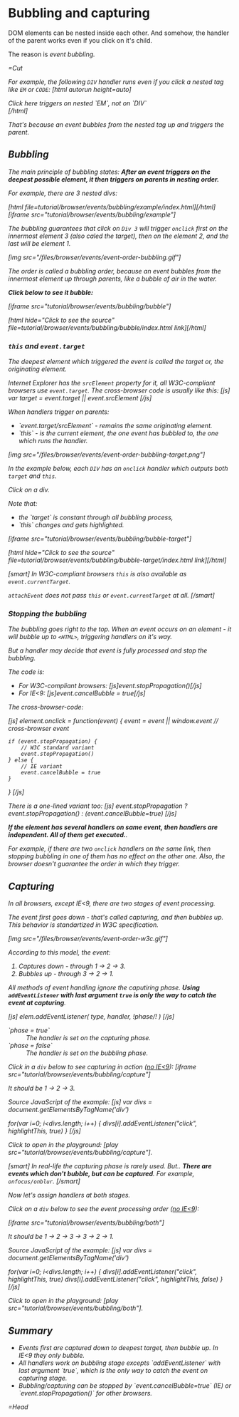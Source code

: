 
# Bubbling and capturing 

DOM elements can be nested inside each other. And somehow, the handler of the parent works even if you click on it's child.

The reason is <i>event bubbling</code>.

=Cut

For example, the following `DIV` handler runs even if you click a nested tag like  `EM` or `CODE`:
[html autorun height=auto]
<div onclick="alert('Div handler worked!')">
  <em>Click here triggers on nested `EM`, not on `DIV`</em>
</div>
[/html]

That's because an event <i>bubbles</i> from the nested tag up and triggers the parent.


## Bubbling   

The main principle of bubbling states:
<b>After an event triggers on the deepest possible element, it then triggers on parents in nesting order.</b>

For example, there are 3 nested divs:

[html file=tutorial/browser/events/bubbling/example/index.html][/html]
[iframe src="tutorial/browser/events/bubbling/example"]

The bubbling guarantees that click on `Div 3` will trigger `onclick` first on the innermost element 3 (also caled the <em>target</em>), then on the element 2, and the last will be element 1.

[img src="/files/browser/events/event-order-bubbling.gif"]

The order is called a <i>bubbling order</i>, because an event bubbles from the innermost element up through parents, like a bubble of air in the water.

<b>Click below to see it bubble:</b>

[iframe src="tutorial/browser/events/bubbling/bubble"]

[html hide="Click to see the source" file=tutorial/browser/events/bubbling/bubble/index.html link][/html]


### `this` and `event.target`   

The deepest element which triggered the event is called <i>the target</i> or, <i>the originating element</i>.

Internet Explorer has the `srcElement` property for it, all W3C-compliant browsers use `event.target`. The cross-browser code is usually like this:
[js]
var target = event.target || event.srcElement
[/js]

When handlers trigger on parents:
<ul><li>`event.target/srcElement` - remains the same originating element.</li>
<li>`this` - is the current element, the one event has bubbled to, the one which runs the handler.</li>
</ul>

[img src="/files/browser/events/event-order-bubbling-target.png"]

In the example below, each `DIV` has an `onclick` handler which outputs both `target` and `this`.

Click on a div. 

Note that:
<ul>
<li>the `target` is constant through all bubbling process,</li>
<li>`this` changes and gets highlighted.</li> 
</ul>
[iframe src="tutorial/browser/events/bubbling/bubble-target"]

[html hide="Click to see the source" file=tutorial/browser/events/bubbling/bubble-target/index.html link][/html]

[smart]
In W3C-compliant browsers `this` is also available as `event.currentTarget`.

`attachEvent` does not pass `this` or `event.currentTarget` at all.
[/smart]



### Stopping the bubbling   

The bubbling goes right to the top. When an event occurs on an element - it will bubble up to <code>&lt;HTML&gt;</code>, triggering handlers on it's way.

But a handler may decide that event is fully processed and stop the bubbling.

The code is:
<ul>
<li>For W3C-compliant browsers:
[js]event.stopPropagation()[/js]</li>
<li>For IE&lt;9:
[js]event.cancelBubble = true[/js]</li>
</ul>

The cross-browser-code:

[js]
element.onclick = function(event) {
    event = event || window.event // cross-browser event
    
    if (event.stopPropagation) {
        // W3C standard variant
        event.stopPropagation()
    } else {
        // IE variant
        event.cancelBubble = true
    }
}
[/js]

There is a one-lined variant too:
[js]
event.stopPropagation ? event.stopPropagation() : (event.cancelBubble=true)
[/js]

<b>If the element has several handlers on same event, then handlers are independent. All of them get executed.</b>. 

For example, if there are two `onclick` handlers on the same link, then stopping bubbling in one of them has no effect on the other one. Also, the browser doesn't guarantee the order in which they trigger. 


## Capturing   

In all browsers, except IE&lt;9, there are two stages of event processing.

The event first goes down - that's called <i>capturing</i>, and then <i>bubbles</i> up. This behavior is standartized in W3C specification.

[img src="/files/browser/events/event-order-w3c.gif"]

According to this model, the event:
<ol>
<li>Captures down - through 1 -&gt; 2 -&gt; 3.</li>
<li>Bubbles up - through 3 -&gt; 2 -&gt; 1.</li>
</ol>

All methods of event handling ignore the caputiring phase. <b>Using `addEventListener` with last argument `true` is only the way to catch the event at capturing</b>.

[js]
elem.addEventListener( type, handler, *!*phase*/!* )
[/js]

<dl>
<dt>`phase = true`</dt>
<dd>The handler is set on the capturing phase.</dd>
<dt>`phase = false`</dt>
<dd>The handler is set on the bubbling phase.</dd>
</dl>

Click in a `div` below to see capturing in action (<u>no IE&lt;9</u>):
[iframe src="tutorial/browser/events/bubbling/capture"]

It should be 1 -&gt; 2 -&gt; 3.

Source JavaScript of the example:
[js]
var divs = document.getElementsByTagName('div')

for(var i=0; i<divs.length; i++) {
  divs[i].addEventListener("click", highlightThis, true)
}
[/js]

Click to open in the playground: [play src="tutorial/browser/events/bubbling/capture"].

[smart]
In real-life the capturing phase is rarely used. But..
<b>There are events which don't bubble, but can be captured</b>. For example, `onfocus/onblur`.
[/smart]

Now let's assign handlers at both stages.

Click on a `div` below to see the event processing order (<u>no IE&lt;9</u>):

[iframe src="tutorial/browser/events/bubbling/both"]

It should be 1 -&gt; 2 -&gt; 3 -&gt; 3 -&gt; 2 -&gt; 1.

Source JavaScript of the example:
[js]
var divs = document.getElementsByTagName('div')

for(var i=0; i<divs.length; i++) {
  divs[i].addEventListener("click", highlightThis, true)
  divs[i].addEventListener("click", highlightThis, false)
}
[/js]

Click to open in the playground: [play src="tutorial/browser/events/bubbling/both"].




## Summary   
<ul>
<li>Events first are <i>captured</i> down to deepest target, then <em>bubble</em> up. In IE&lt;9 they only bubble.</li>
<li>All handlers work on <i>bubbling</i> stage excepts `addEventListener` with last argument `true`, which is the only way to catch the event on capturing stage.</li>
<li>Bubbling/capturing can be stopped by `event.cancelBubble=true` (IE) or `event.stopPropagation()` for other browsers.</li>
</ul>

=Head

<script type="text/javascript">
function highlightMe(elem) {
    elem.style.backgroundColor='yellow'
    alert(elem.className)
    elem.style.backgroundColor = ''
}

function highlightMe2(e) {
    highlightMe(e.currentTarget)
}
</script>
